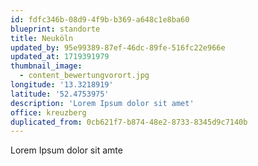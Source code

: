 ```yaml
---
id: fdfc346b-08d9-4f9b-b369-a648c1e8ba60
blueprint: standorte
title: Neuköln
updated_by: 95e99389-87ef-46dc-89fe-516fc22e966e
updated_at: 1719391979
thumbnail_image:
  - content_bewertungvorort.jpg
longitude: '13.3218919'
latitude: '52.4753975'
description: 'Lorem Ipsum dolor sit amet'
office: kreuzberg
duplicated_from: 0cb621f7-b874-48e2-8733-8345d9c7140b
---
```

Lorem Ipsum dolor sit amte
